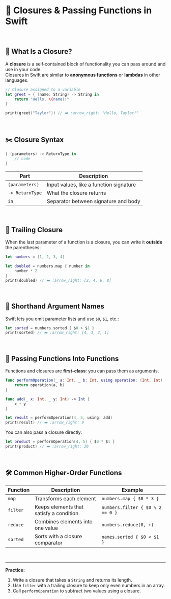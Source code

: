 # 🔗 Closures & Passing Functions in Swift  
<br/>

## 🧠 What Is a Closure?

A **closure** is a self‑contained block of functionality you can pass around and use in your code.  
Closures in Swift are similar to **anonymous functions** or **lambdas** in other languages.

```swift
// Closure assigned to a variable
let greet = { (name: String) -> String in
    return "Hello, \(name)!"
}

print(greet("Taylor")) // ➡️ :arrow_right: "Hello, Taylor!"
```

<br/>

## ✂️ Closure Syntax

```swift
{ (parameters) -> ReturnType in
    // code
}
```

| Part            | Description                               |
|-----------------|-------------------------------------------|
| `(parameters)`  | Input values, like a function signature   |
| `-> ReturnType` | What the closure returns                  |
| `in`            | Separator between signature and body      |

<br/>

## 🔄 Trailing Closure

When the last parameter of a function is a closure, you can write it **outside** the parentheses:

```swift
let numbers = [1, 2, 3, 4]

let doubled = numbers.map { number in
    number * 2
}
print(doubled) // ➡️ :arrow_right: [2, 4, 6, 8]
```

<br/>

## 💨 Shorthand Argument Names

Swift lets you omit parameter lists and use `$0`, `$1`, etc.:

```swift
let sorted = numbers.sorted { $0 > $1 }
print(sorted) // ➡️ :arrow_right: [4, 3, 2, 1]
```

<br/>

## 🔗 Passing Functions Into Functions

Functions and closures are **first‑class**: you can pass them as arguments.

```swift
func performOperation(_ a: Int, _ b: Int, using operation: (Int, Int) -> Int) -> Int {
    return operation(a, b)
}

func add(_ x: Int, _ y: Int) -> Int {
    x + y
}

let result = performOperation(4, 5, using: add)
print(result) // ➡️ :arrow_right: 9
```

You can also pass a closure directly:

```swift
let product = performOperation(4, 5) { $0 * $1 }
print(product) // ➡️ :arrow_right: 20
```

<br/>

## 🛠️ Common Higher‑Order Functions

| Function | Description                               | Example                            |
|----------|-------------------------------------------|------------------------------------|
| `map`    | Transforms each element                  | `numbers.map { $0 * 3 }`           |
| `filter` | Keeps elements that satisfy a condition  | `numbers.filter { $0 % 2 == 0 }`   |
| `reduce` | Combines elements into one value         | `numbers.reduce(0, +)`             |
| `sorted` | Sorts with a closure comparator          | `names.sorted { $0 < $1 }`         |

<br/>

---

**Practice:**  
1. Write a closure that takes a `String` and returns its length.  
2. Use `filter` with a trailing closure to keep only even numbers in an array.  
3. Call `performOperation` to subtract two values using a closure.  
